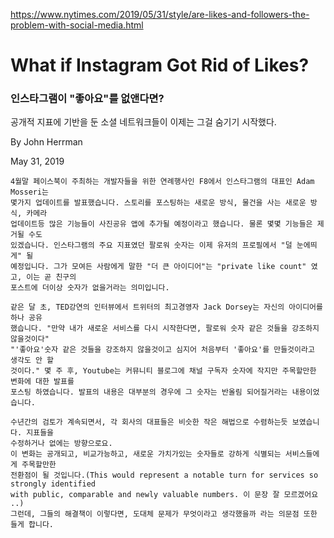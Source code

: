 https://www.nytimes.com/2019/05/31/style/are-likes-and-followers-the-problem-with-social-media.html


# What if Instagram Got Rid of Likes?
### 인스타그램이 "좋아요"를 없앤다면?

공개적 지표에 기반을 둔 소셜 네트워크들이 이제는 그걸 숨기기 시작했다.

By John Herrman

May 31, 2019

```
4월말 페이스북이 주최하는 개발자들을 위한 연례행사인 F8에서 인스타그램의 대표인 Adam Mosseri는 
몇가지 업데이트를 발표했습니다. 스토리를 포스팅하는 새로운 방식, 물건을 사는 새로운 방식, 카메라 
업데이트등 많은 기능들이 사진공유 앱에 추가될 예정이라고 했습니다. 물론 몇몇 기능들은 제거될 수도 
있겠습니다. 인스타그램의 주요 지표였던 팔로워 숫자는 이제 유저의 프로필에서 "덜 눈에띄게" 될 
예정입니다. 그가 모여든 사람에게 말한 "더 큰 아이디어"는 "private like count" 였고, 이는 곧 친구의 
포스트에 더이상 숫자가 없을거라는 의미입니다.

같은 달 초, TED강연의 인터뷰에서 트위터의 최고경영자 Jack Dorsey는 자신의 아이디어를 하나 공유 
했습니다. "만약 내가 새로운 서비스를 다시 시작한다면, 팔로워 숫자 같은 것들을 강조하지 않을것이다"
"'좋아요'숫자 같은 것들을 강조하지 않을것이고 심지어 처음부터 '좋아요'를 만들것이라고 생각도 안 할
것이다." 몇 주 후, Youtube는 커뮤니티 블로그에 채널 구독자 숫자에 작지만 주목할만한 변화에 대한 발표를
포스팅 하였습니다. 발표의 내용은 대부분의 경우에 그 숫자는 반올림 되어질거라는 내용이었습니다.

수년간의 검토가 계속되면서, 각 회사의 대표들은 비슷한 작은 해법으로 수렴하는듯 보였습니다. 지표들을
수정하거나 없에는 방향으로요. 
이 변화는 공개되고, 비교가능하고, 새로운 가치가있는 숫자들로 강하게 식별되는 서비스들에게 주목할만한 
전환점이 될 것입니다.(This would represent a notable turn for services so strongly identified 
with public, comparable and newly valuable numbers. 이 문장 잘 모르겠어요 ..)
그런데, 그들의 해결책이 이렇다면, 도대체 문제가 무엇이라고 생각했을까 라는 의문점 또한 들게 합니다.
```

